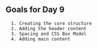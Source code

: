 ## Goals for Day 9 

```
  1. Creating the core structure 
  2. Adding the header content 
  3. Spacing and CSS Box Model
  4. Adding main content 
```
